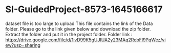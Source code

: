 # SI-GuidedProject-8573-1645166617
dataset file is too large to upload
This file contains the link of the Data folder.
Please go to the link given below and download the zip folder.
Extract the folder and put it in the project folder.
Folder link : https://drive.google.com/file/d/1ivD99K5gUJIUA2y23MAq2RebFl9PqWez/view?usp=sharing
